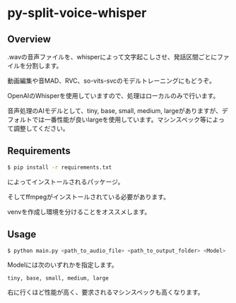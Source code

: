 # py-split-voice-whisper

## Overview

.wavの音声ファイルを、whisperによって文字起こしさせ、発話区間ごとにファイルを分割します。

動画編集や音MAD、RVC、so-vits-svcのモデルトレーニングにもどうぞ。

OpenAIのWhisperを使用していますので、処理はローカルのみで行います。

音声処理のAIモデルとして、tiny, base, small, medium, largeがありますが、デフォルトでは一番性能が良いlargeを使用しています。マシンスペック等によって調整してください。

## Requirements

```bash
$ pip install -r requirements.txt
```
によってインストールされるパッケージ。

そしてffmpegがインストールされている必要があります。

venvを作成し環境を分けることをオススメします。

## Usage

```bash
$ python main.py <path_to_audio_file> <path_to_output_folder> <Model>
```
Modelには次のいずれかを指定します。

```
tiny, base, small, medium, large
```

右に行くほど性能が高く、要求されるマシンスペックも高くなります。
